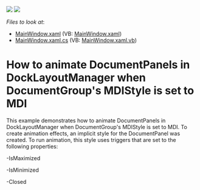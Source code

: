 <!-- default badges list -->
[![](https://img.shields.io/badge/Open_in_DevExpress_Support_Center-FF7200?style=flat-square&logo=DevExpress&logoColor=white)](https://supportcenter.devexpress.com/ticket/details/E4192)
[![](https://img.shields.io/badge/📖_How_to_use_DevExpress_Examples-e9f6fc?style=flat-square)](https://docs.devexpress.com/GeneralInformation/403183)
<!-- default badges end -->
<!-- default file list -->
*Files to look at*:

* [MainWindow.xaml](./CS/DocumentGroup_MDI_Ex/MainWindow.xaml) (VB: [MainWindow.xaml](./VB/DocumentGroup_MDI_Ex/MainWindow.xaml))
* [MainWindow.xaml.cs](./CS/DocumentGroup_MDI_Ex/MainWindow.xaml.cs) (VB: [MainWindow.xaml.vb](./VB/DocumentGroup_MDI_Ex/MainWindow.xaml.vb))
<!-- default file list end -->
# How to animate DocumentPanels in DockLayoutManager when DocumentGroup's MDIStyle is set to MDI


<p>This example demonstrates how to animate DocumentPanels in DockLayoutManager when DocumentGroup's MDIStyle is set to MDI. To create animation effects, an implicit style for the DocumentPanel was created. To run animation, this style uses triggers that are set to the following properties:</p><p>-IsMaximized</p><p>-IsMinimized</p><p>-Closed</p>

<br/>


